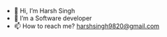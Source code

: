 - 👋 Hi, I’m Harsh Singh
- 👀 I’m a Software developer
- 📫 How to reach me?
     harshsingh9820@gmail.com
     


<!---
a8v0r6/a8v0r6 is a ✨ special ✨ repository because its `README.md` (this file) appears on your GitHub profile.
You can click the Preview link to take a look at your changes.
--->
